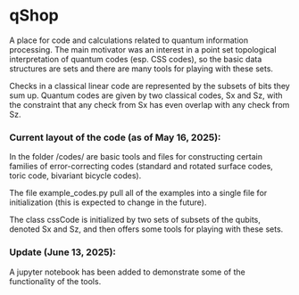 # qShop

A place for code and calculations related to quantum information processing.
The main motivator was an interest in a point set topological interpretation of quantum codes (esp. CSS codes), so the basic data structures are sets and there are many tools for playing with these sets.

Checks in a classical linear code are represented by the subsets of bits they sum up.
Quantum codes are given by two classical codes, Sx and Sz, with the constraint that any check from Sx has even overlap with any check from Sz.

### Current layout of the code (as of May 16, 2025):

In the folder /codes/ are basic tools and files for constructing certain families of error-correcting codes (standard and rotated surface codes, toric code, bivariant bicycle codes).

The file example_codes.py pull all of the examples into a single file for initialization (this is expected to change in the future).

The class cssCode is initialized by two sets of subsets of the qubits, denoted Sx and Sz, and then offers some tools for playing with these sets.

### Update (June 13, 2025):

A jupyter notebook has been added to demonstrate some of the functionality of the tools.
